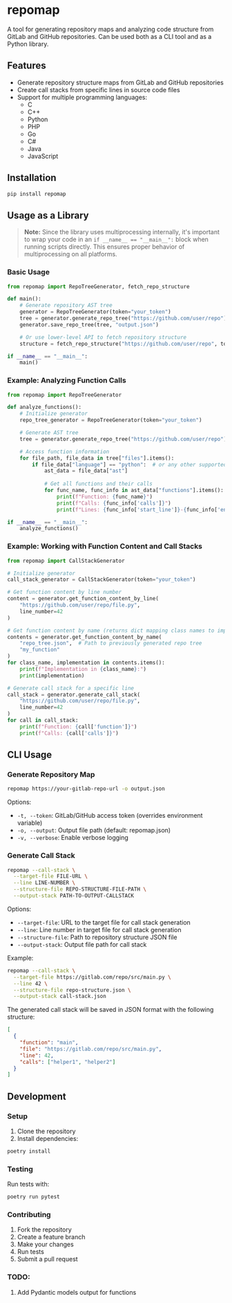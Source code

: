 # repomap

A tool for generating repository maps and analyzing code structure from GitLab and GitHub repositories. Can be used both as a CLI tool and as a Python library.

## Features

- Generate repository structure maps from GitLab and GitHub repositories
- Create call stacks from specific lines in source code files
- Support for multiple programming languages:
  - C
  - C++
  - Python
  - PHP
  - Go
  - C#
  - Java
  - JavaScript

## Installation

```bash
pip install repomap
```

## Usage as a Library

> **Note:** Since the library uses multiprocessing internally, it's important to wrap your code in an `if __name__ == "__main__":` block when running scripts directly. This ensures proper behavior of multiprocessing on all platforms.

### Basic Usage

```python
from repomap import RepoTreeGenerator, fetch_repo_structure

def main():
    # Generate repository AST tree
    generator = RepoTreeGenerator(token="your_token")
    tree = generator.generate_repo_tree("https://github.com/user/repo")
    generator.save_repo_tree(tree, "output.json")

    # Or use lower-level API to fetch repository structure
    structure = fetch_repo_structure("https://github.com/user/repo", token="your_token")

if __name__ == "__main__":
    main()
```

### Example: Analyzing Function Calls

```python
from repomap import RepoTreeGenerator

def analyze_functions():
    # Initialize generator
    repo_tree_generator = RepoTreeGenerator(token="your_token")

    # Generate AST tree
    tree = generator.generate_repo_tree("https://github.com/user/repo")

    # Access function information
    for file_path, file_data in tree["files"].items():
        if file_data["language"] == "python":  # or any other supported language
            ast_data = file_data["ast"]
            
            # Get all functions and their calls
            for func_name, func_info in ast_data["functions"].items():
                print(f"Function: {func_name}")
                print(f"Calls: {func_info['calls']}")
                print(f"Lines: {func_info['start_line']}-{func_info['end_line']}")

if __name__ == "__main__":
    analyze_functions()
```

### Example: Working with Function Content and Call Stacks

```python
from repomap import CallStackGenerator

# Initialize generator
call_stack_generator = CallStackGenerator(token="your_token")

# Get function content by line number
content = generator.get_function_content_by_line(
    "https://github.com/user/repo/file.py",
    line_number=42
)

# Get function content by name (returns dict mapping class names to implementations)
contents = generator.get_function_content_by_name(
    "repo_tree.json",  # Path to previously generated repo tree
    "my_function"
)
for class_name, implementation in contents.items():
    print(f"Implementation in {class_name}:")
    print(implementation)

# Generate call stack for a specific line
call_stack = generator.generate_call_stack(
    "https://github.com/user/repo/file.py",
    line_number=42
)
for call in call_stack:
    print(f"Function: {call['function']}")
    print(f"Calls: {call['calls']}")
```

## CLI Usage

### Generate Repository Map

```bash
repomap https://your-gitlab-repo-url -o output.json
```

Options:
- `-t, --token`: GitLab/GitHub access token (overrides environment variable)
- `-o, --output`: Output file path (default: repomap.json)
- `-v, --verbose`: Enable verbose logging

### Generate Call Stack

```bash
repomap --call-stack \
  --target-file FILE-URL \
  --line LINE-NUMBER \
  --structure-file REPO-STRUCTURE-FILE-PATH \
  --output-stack PATH-TO-OUTPUT-CALLSTACK
```

Options:
- `--target-file`: URL to the target file for call stack generation
- `--line`: Line number in target file for call stack generation
- `--structure-file`: Path to repository structure JSON file
- `--output-stack`: Output file path for call stack

Example:
```bash
repomap --call-stack \
  --target-file https://gitlab.com/repo/src/main.py \
  --line 42 \
  --structure-file repo-structure.json \
  --output-stack call-stack.json
```

The generated call stack will be saved in JSON format with the following structure:
```json
[
  {
    "function": "main",
    "file": "https://gitlab.com/repo/src/main.py",
    "line": 42,
    "calls": ["helper1", "helper2"]
  }
]
```

## Development

### Setup

1. Clone the repository
2. Install dependencies:
```bash
poetry install
```

### Testing

Run tests with:
```bash
poetry run pytest
```

### Contributing

1. Fork the repository
2. Create a feature branch
3. Make your changes
4. Run tests
5. Submit a pull request


### TODO:
1. Add Pydantic models output for functions
